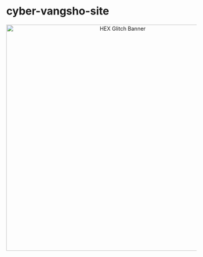 # cyber-vangsho-site

<p align="center">
  <img src="https://i.ibb.co/Zz6k0ns/hex-glitch.gif" alt="HEX Glitch Banner" width="600" />
</p>

